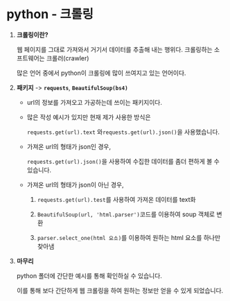 # python - 크롤링

1. **크롤링이란?**

   웹 페이지를 그대로 가져와서 거기서 데이터를 추출해 내는 행위다. 크롤링하는 소프트웨어는 크롤러(crawler)

   많은 언어 중에서 python이 크롤링에 많이 쓰여지고 있는 언어이다.

2.  **패키지** -> **`requests`**, **`BeautifulSoup(bs4)`**

      * url의 정보를 가져오고 가공하는데 쓰이는 패키지이다.

      * 많은 작성 예시가 있지만 현재 제가 사용한 방식은

        `requests.get(url).text` 와`requests.get(url).json()`을 사용했습니다.

      * 가져온 url의 형태가 json인 경우, 

        `requests.get(url).json()`을 사용하여 수집한 데이터를 좀더 편하게 볼 수 있습니다.

      * 가져온 url의 형태가 json이 아닌 경우, 

        1. `requests.get(url).test`를 사용하여 가져온 데이터를 text화

        2. `BeautifulSoup(url, 'html.parser')`코드를 이용하여 soup 객체로 변환

        3. `parser.select_one(html 요소)`를 이용하여 원하는 html 요소를 하나만 찾아냄

3. **마무리**

   python 폴더에 간단한 예시를 통해 확인하실 수 있습니다.

   이를 통해 보다 간단하게 웹 크롤링을 하여 원하는 정보만 얻을 수 있게 되었습니다.

